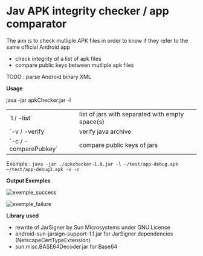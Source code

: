 # Jav APK integrity checker / app comparator

The aim is to check mutliple APK files in order to know if they refer to the same official Android app

* check integrity of a list of apk files
* compare public keys between mutliple apk files

TODO : parse Android binary XML

<b>Usage</b>

java -jar apkChecker.jar -l <apks> <options>

<table>
	<tr>
		<td>`l / -list`</td><td>list of jars with separated with empty space(s)</td>
	</tr>
	<tr>
		<td>`-v / -verify`</td><td>verify java archive</td>
	</tr>
	<tr>
		<td>`-c / -comparePubkey`</td><td>compare public keys of jars</td>
	</tr>
</table>

Exemple : ``java -jar ./apkchecker-1.0.jar -l ~/test/app-debug.apk ~/test/app-debug3.apk -v -c``

<b>Output Exemples</b>

![exemple_success](https://raw.github.com/akinaru/apk-checker/master/success.png)

![exemple_failure](https://raw.github.com/akinaru/apk-checker/master/failure.png)

<b>Library used</b>

* rewrite of JarSigner by Sun Microsystems under GNU License
* android-sun-jarsign-support-1.1.jar for JarSigner dependencies (NetscapeCertTypeExtension)
* sun.misc.BASE64Decoder.jar for Base64